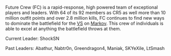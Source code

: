 Future Crew (FC) is a rapid-response, high powered team of exceptional
players and leaders. With 64 of its 92 members as CR5 as well more than
10 million outfit points and over 2.8 million kills, FC continues to
find new ways to dominate the battlefield for the
[VS](Vanu_Sovereignty.md "wikilink") on [Markov](Markov.md "wikilink"). This
crew of individuals is able to excel at anything the battlefield throws
at them.

Current Leader: ShockSN

Past Leaders: Abathur, Nabtr0n, Greendragon4, Maniak, SKYeXile, LtSmash
